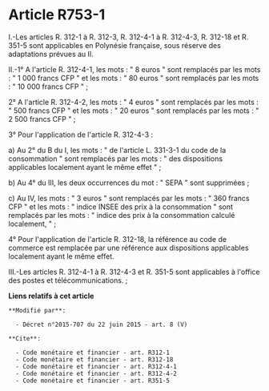 # Article R753-1

I.-Les articles R. 312-1 à R. 312-3, R. 312-4-1 à R. 312-4-3, 
R. 312-18 et R. 351-5 sont applicables en Polynésie française, sous réserve des adaptations prévues au II. 

II.-1° A l'article R. 312-4-1, les mots : " 8 euros " sont remplacés par les mots : " 1 000 francs CFP " et les mots : " 80
euros " sont remplacés par les mots : " 10 000 francs CFP " ; 

2° A l'article R. 312-4-2, les mots : " 4 euros " sont remplacés par les mots : " 500 francs CFP " et les mots : " 20 euros "
sont remplacés par les mots : " 2 500 francs CFP " ; 

3° Pour l'application de l'article R. 312-4-3 : 

a) Au 2° du B du I, les mots : " de l'article L. 331-3-1 du code de la consommation " sont remplacés par les mots : " des
dispositions applicables localement ayant le même effet " ; 

b) Au 4° du III, les deux occurrences du mot : " SEPA " sont supprimées ; 

c) Au IV, les mots : " 3 euros " sont remplacés par les mots : " 360 francs CFP " et les mots : " indice INSEE des prix à la
consommation " sont remplacés par les mots : " indice des prix à la consommation calculé localement, " ; 

4° Pour l'application de l'article R. 312-18, la référence au code de commerce est remplacée par une référence aux
dispositions applicables localement ayant le même effet. 

III.-Les articles R. 312-4-1 à R. 312-4-3 et R. 351-5 sont applicables à l'office des postes et télécommunications. ;

**Liens relatifs à cet article**

	**Modifié par**:

	  - Décret n°2015-707 du 22 juin 2015 - art. 8 (V)

	**Cite**:

	  - Code monétaire et financier - art. R312-1
	  - Code monétaire et financier - art. R312-18
	  - Code monétaire et financier - art. R312-4-1
	  - Code monétaire et financier - art. R312-4-2
	  - Code monétaire et financier - art. R351-5
